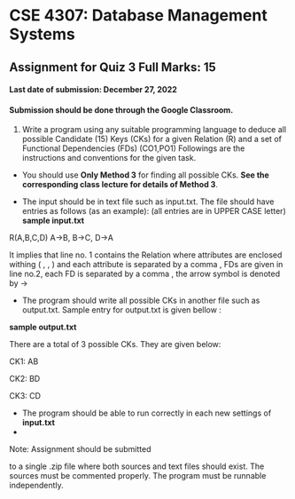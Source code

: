 
# CSE 4307: Database Management Systems
## Assignment for Quiz 3 Full Marks: 15
#### Last date of submission: December 27, 2022
#### Submission should be done through the Google Classroom.
1. Write a program using any suitable programming language to deduce all possible Candidate (15)
Keys (CKs) for a given Relation (R) and a set of Functional Dependencies (FDs) (CO1,PO1)
Followings are the instructions and conventions for the given task.

- You should use **Only Method 3** for finding all possible CKs. **See the corresponding class
lecture for details of Method 3**.

- The input should be in text file such as input.txt. The file should have entries as follows
(as an example): (all entries are in UPPER CASE letter)
**sample input.txt**

R(A,B,C,D)
A->B, B->C, D->A

It implies that line no. 1 contains the Relation where attributes are enclosed withing
( , , ) and each attribute is separated by a comma ,
FDs are given in line no.2, each FD is separated by a comma ,
the arrow symbol is denoted by ->


- The program should write all possible CKs in another file such as output.txt. Sample
entry for output.txt is given bellow :

**sample output.txt**

There are a total of 3 possible CKs. They are given below:

CK1: AB

CK2: BD

CK3: CD

- The program should be able to run correctly in each new settings of **input.txt**
- 
Note: Assignment should be submitted

to a single .zip file where both sources and text
files should exist. The sources must be commented properly. The program must be runnable
independently.
